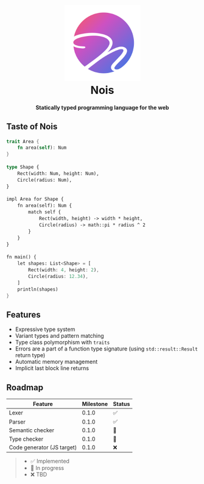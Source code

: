 <h1 align="center">
  <br>
  <img src="https://raw.githubusercontent.com/nois-lang/nois/master/data/logo/logo_web.svg" width="200">
  <br>
  Nois
  <br>
</h1>

<h4 align="center">Statically typed programming language for the web</h4>

## Taste of Nois

```rust
trait Area {
    fn area(self): Num
}

type Shape {
    Rect(width: Num, height: Num),
    Circle(radius: Num),
}

impl Area for Shape {
    fn area(self): Num {
        match self {
            Rect(width, height) -> width * height,
            Circle(radius) -> math::pi * radius ^ 2
        }
    }
}

fn main() {
    let shapes: List<Shape> = [
        Rect(width: 4, height: 2),
        Circle(radius: 12.34),
    ]
    println(shapes)
}
```

## Features

- Expressive type system
- Variant types and pattern matching
- Type class polymorphism with `traits`
- Errors are a part of a function type signature (using `std::result::Result` return type)
- Automatic memory management
- Implicit last block line returns

## Roadmap

| Feature                      | Milestone           | Status           |
|------------------------------|---------------------|------------------|
| Lexer                        | 0.1.0               | ✅               |
| Parser                       | 0.1.0               | ✅               |
| Semantic checker             | 0.1.0               | 🚧               |
| Type checker                 | 0.1.0               | 🚧               |
| Code generator (JS target)   | 0.1.0               | ❌               |

> - ✅ Implemented
> - 🚧 In progress
> - ❌ TBD
